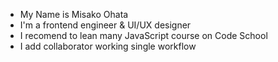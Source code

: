 * My Name is Misako Ohata 
* I'm a frontend engineer & UI/UX designer
* I recomend to lean many JavaScript course on Code School
* I add collaborator working single workflow
